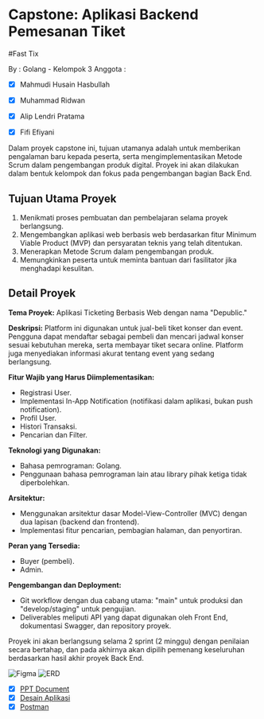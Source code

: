 # Capstone: Aplikasi Backend Pemesanan Tiket

#Fast Tix

By : Golang - Kelompok 3 
Anggota :
- [x] Mahmudi Husain Hasbullah
- [x] Muhammad Ridwan
- [x] Alip Lendri Pratama
- [x] Fifi Efiyani


Dalam proyek capstone ini, tujuan utamanya adalah untuk memberikan pengalaman baru kepada peserta, serta mengimplementasikan Metode Scrum dalam pengembangan produk digital. Proyek ini akan dilakukan dalam bentuk kelompok dan fokus pada pengembangan bagian Back End.

## Tujuan Utama Proyek

1. Menikmati proses pembuatan dan pembelajaran selama proyek berlangsung.
2. Mengembangkan aplikasi web berbasis web berdasarkan fitur Minimum Viable Product (MVP) dan persyaratan teknis yang telah ditentukan.
3. Menerapkan Metode Scrum dalam pengembangan produk.
4. Memungkinkan peserta untuk meminta bantuan dari fasilitator jika menghadapi kesulitan.

## Detail Proyek

**Tema Proyek:** Aplikasi Ticketing Berbasis Web dengan nama "Depublic."

**Deskripsi:** Platform ini digunakan untuk jual-beli tiket konser dan event. Pengguna dapat mendaftar sebagai pembeli dan mencari jadwal konser sesuai kebutuhan mereka, serta membayar tiket secara online. Platform juga menyediakan informasi akurat tentang event yang sedang berlangsung.

**Fitur Wajib yang Harus Diimplementasikan:**

- Registrasi User.
- Implementasi In-App Notification (notifikasi dalam aplikasi, bukan push notification).
- Profil User.
- Histori Transaksi.
- Pencarian dan Filter.

**Teknologi yang Digunakan:**

- Bahasa pemrograman: Golang.
- Penggunaan bahasa pemrograman lain atau library pihak ketiga tidak diperbolehkan.

**Arsitektur:**

- Menggunakan arsitektur dasar Model-View-Controller (MVC) dengan dua lapisan (backend dan frontend).
- Implementasi fitur pencarian, pembagian halaman, dan penyortiran.

**Peran yang Tersedia:**

- Buyer (pembeli).
- Admin.

**Pengembangan dan Deployment:**

- Git workflow dengan dua cabang utama: "main" untuk produksi dan "develop/staging" untuk pengujian.
- Deliverables meliputi API yang dapat digunakan oleh Front End, dokumentasi Swagger, dan repository proyek.

Proyek ini akan berlangsung selama 2 sprint (2 minggu) dengan penilaian secara bertahap, dan pada akhirnya akan dipilih pemenang keseluruhan berdasarkan hasil akhir proyek Back End.


<!-- add picture readme md -->
![Figma](https://github.com/user-attachments/assets/26f766f5-dc17-491a-a1ed-24c34133ff37)
![ERD](https://github.com/user-attachments/assets/22e2d880-a8bd-472c-8c53-6ee0822d2186)


<!-- add link url -->
- [x] [PPT Document](https://docs.google.com/presentation/d/1wS7PPr-GwBF5LRV5G-jMwgBsAIzATCoj/edit#slide=id.p1)
- [x] [Desain Aplikasi](https://www.figma.com/design/WqDSwPSgkXRpcm1NqIxNTw/Capstone-MIKTI?node-id=0-1&p=f&t=o8xvD9xBHqAy1BdD-0)
- [x] [Postman](https://trello.com/b/6Z6ZQZ6Z/capstone-3)
